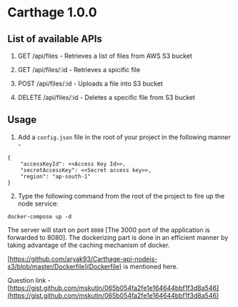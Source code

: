 # Carthage 1.0.0

## List of available APIs

1. GET /api/files - Retrieves a list of files from AWS S3 bucket

2. GET /api/files/:id - Retrieves a spicific file

3. POST /api/files/:id - Uploads a file into S3 bucket 

4. DELETE /api/files/:id - Deletes a specific file from S3 bucket

## Usage
1. Add a `config.json` file in the root of your project in the following manner - 
```
{ 
    "accessKeyId": <<Access Key Id>>, 
    "secretAccessKey": <<Secret access key>>, 
    "region": "ap-south-1" 
}
```

2. Type the following command from the root of the project to fire up the node service:

```docker-compose up -d```

The server will start on port `8080` [The 3000 port of the application is forwarded to 8080]. 
The dockerizing part is done in an efficient manner by taking advantage of the caching mechanism of docker. 

[https://github.com/aryak93/Carthage-api-nodejs-s3/blob/master/Dockerfile](Dockerfile) is mentioned here. 



Question link - [https://gist.github.com/mskutin/065b054fa2fe1e164644bbf1f3d8a546](https://gist.github.com/mskutin/065b054fa2fe1e164644bbf1f3d8a546)




